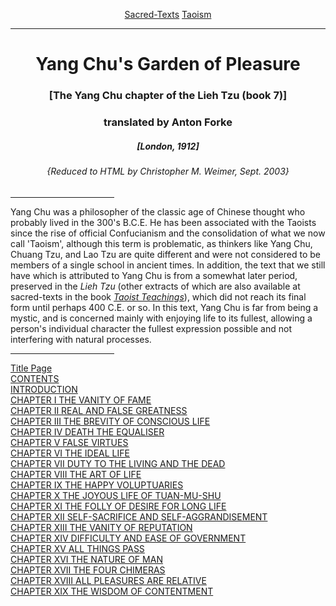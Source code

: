 <body><p align="center"><a href="../../index.htm">Sacred-Texts</a> <a href="../index.htm">Taoism</a></p>
 
 <hr>
 
 <h1 align="center">Yang Chu's Garden of Pleasure</h1>
 
 <h3 align="center">[The Yang Chu chapter of the Lieh Tzu (book 7)]</h3>
 
 <h3 align="center">translated by Anton Forke</h3>
 
 <h5 align="center">[London, 1912]</h5>
 
 <h6 align="center">{Reduced to HTML by Christopher M. Weimer, Sept. 2003}</h6>
 
 <hr width="33%" align="center">
 
 <p>Yang Chu was a philosopher of the classic age of Chinese thought who probably lived in the 300's B.C.E. He has been associated with the Taoists since the rise of official Confucianism and the consolidation of what we now call 'Taoism', although this term is problematic, as thinkers like Yang Chu, Chuang Tzu, and Lao Tzu are quite different and were not considered to be members of a single school in ancient times. In addition, the text that we still have which is attributed to Yang Chu is from a somewhat later period, preserved in the <i>Lieh Tzu</i> (other extracts of which are also available at sacred-texts in the book <a href="../tt/index.htm"><i>Taoist Teachings</i></a>), which did not reach its final form until perhaps 400 C.E. or so. In this text, Yang Chu is far from being a mystic, and is concerned mainly with enjoying life to its fullest, allowing a person's individual character the fullest expression possible and not interfering with natural processes.</p>
 
 <hr width="33%" align="center">
 
 <a href="ycgp000.htm">Title Page</a><br>
 <a href="ycgp001.htm">CONTENTS</a><br>
 <a href="ycgp002.htm">INTRODUCTION</a><br>
 <a href="ycgp01.htm">CHAPTER I THE VANITY OF FAME</a><br>
 <a href="ycgp02.htm">CHAPTER II REAL AND FALSE GREATNESS</a><br>
 <a href="ycgp03.htm">CHAPTER III THE BREVITY OF CONSCIOUS LIFE</a><br>
 <a href="ycgp04.htm">CHAPTER IV DEATH THE EQUALISER</a><br>
 <a href="ycgp05.htm">CHAPTER V FALSE VIRTUES</a><br>
 <a href="ycgp06.htm">CHAPTER VI THE IDEAL LIFE</a><br>
 <a href="ycgp07.htm">CHAPTER VII DUTY TO THE LIVING AND THE DEAD</a><br>
 <a href="ycgp08.htm">CHAPTER VIII THE ART OF LIFE</a><br>
 <a href="ycgp09.htm">CHAPTER IX THE HAPPY VOLUPTUARIES</a><br>
 <a href="ycgp10.htm">CHAPTER X THE JOYOUS LIFE OF TUAN-MU-SHU</a><br>
 <a href="ycgp11.htm">CHAPTER XI THE FOLLY OF DESIRE FOR LONG LIFE</a><br>
 <a href="ycgp12.htm">CHAPTER XII SELF-SACRIFICE AND SELF-AGGRANDISEMENT</a><br>
 <a href="ycgp13.htm">CHAPTER XIII THE VANITY OF REPUTATION</a><br>
 <a href="ycgp14.htm">CHAPTER XIV DIFFICULTY AND EASE OF GOVERNMENT</a><br>
 <a href="ycgp15.htm">CHAPTER XV ALL THINGS PASS</a><br>
 <a href="ycgp16.htm">CHAPTER XVI THE NATURE OF MAN</a><br>
 <a href="ycgp17.htm">CHAPTER XVII THE FOUR CHIMERAS</a><br>
 <a href="ycgp18.htm">CHAPTER XVIII ALL PLEASURES ARE RELATIVE</a><br>
 <a href="ycgp19.htm">CHAPTER XIX THE WISDOM OF CONTENTMENT</a><br>
 
 </body>